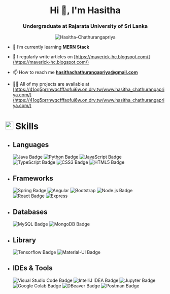 <h1 align="center">Hi 👋, I'm Hasitha</h1>
<h3 align="center">Undergraduate at Rajarata University of Sri Lanka</h3>

<p align="center"> <img src="https://komarev.com/ghpvc/?username=Hasitha-Chathurangapriya&label=Profile%20views&color=0e75b6&style=flat" alt="Hasitha-Chathurangapriya" /> </p>

- 🌱 I’m currently learning **MERN Stack**

- 📝 I regularly write articles on [https://maverick-hc.blogspot.com/](https://maverick-hc.blogspot.com/)

- 📫 How to reach me **hasithachathurangapriya@gmail.com**
  
-  👨‍💻 All of my projects are available at [https://41og5prrnwqcfffaofui6w.on.drv.tw/www.hasitha_chathurangapriya.com/](https://41og5prrnwqcfffaofui6w.on.drv.tw/www.hasitha_chathurangapriya.com/)

# <img src="https://media2.giphy.com/media/QssGEmpkyEOhBCb7e1/giphy.gif?cid=ecf05e47a0n3gi1bfqntqmob8g9aid1oyj2wr3ds3mg700bl&rid=giphy.gif" width ="25"> <b>Skills</b>

- ## Languages
    ![Java Badge](https://custom-icon-badges.demolab.com/badge/Java-white.svg?logo=java-colorful)
    ![Python Badge](https://custom-icon-badges.demolab.com/badge/Python-000.svg?logo=python-colorful)
    ![JavaScript Badge](https://img.shields.io/badge/Javascript*-%23323330.svg?&logo=javascript&logoColor=%23F7DF1E&style=flat)
    ![TypeScript Badge](https://img.shields.io/badge/TypeScript*-3178C6?logo=typescript&logoColor=fff&style=flat)
    ![CSS3 Badge](https://img.shields.io/badge/CSS3*-%231572B6.svg?&logo=css3&logoColor=white&style=flat) 
    ![HTML5 Badge](https://img.shields.io/badge/HTML5*-%23E34F26.svg?&logo=html5&logoColor=white&style=flat) 

- ## Frameworks
    ![Spring Badge](https://img.shields.io/badge/Spring-%236DB33F.svg?&logo=spring&logoColor=white&style=flat)
    ![Angular](https://img.shields.io/badge/Angular-red?logo=Angular&logoColor=white&style=flat)
    ![Bootstrap](https://img.shields.io/badge/Bootstrap-purple?logo=bootstrap&logoColor=white&style=flat)
    ![Node.js Badge](https://img.shields.io/badge/Node.js*-393?logo=nodedotjs&logoColor=fff&style=flat) 
    ![React Badge](https://img.shields.io/badge/React*-%2320232a.svg?&logo=react&logoColor=%2361DAFB&style=flat) 
    ![Express](https://img.shields.io/badge/Express-black?logo=express&logoColor=white&style=flat)

- ## Databases     
    ![MySQL Badge](https://img.shields.io/badge/MySQL-%2300f.svg?&logo=mysql&logoColor=blue&style=flat) 
    ![MongoDB Badge](https://img.shields.io/badge/MongoDB-%234ea94b.svg?&logo=mongodb&logoColor=white&style=flat)

- ## Library
    ![Tensorflow Badge](https://img.shields.io/badge/Tensorflow-%23E34F26.svg?&logo=tensorflow&logoColor=white&style=flat)
    ![Material-UI Badge](https://img.shields.io/badge/Material_UI-%2300f.svg?&logo=mui&logoColor=white&style=flat)

- ## IDEs & Tools
    ![Visual Studio Code Badge](https://img.shields.io/badge/Visual%20Studio%20Code-007ACC?logo=visualstudiocode&logoColor=fff&style=flat)
    ![IntelliJ IDEA Badge](https://img.shields.io/badge/IntelliJ%20IDEA-000?logo=intellijidea&logoColor=fff&style=flat)
    ![Jupyter Badge](https://img.shields.io/badge/Jupyter-F37626?logo=jupyter&logoColor=fff&style=flat)
    ![Google Colab Badge](https://img.shields.io/badge/Google%20Colab-F9AB00?logo=googlecolab&logoColor=fff&style=flat)
    ![DBeaver Badge](https://custom-icon-badges.demolab.com/badge/DBeaver-897263.svg?logo=dbeaver)
    ![Postman Badge](https://img.shields.io/badge/Postman-FF6C37?logo=postman&logoColor=fff&style=flat)
